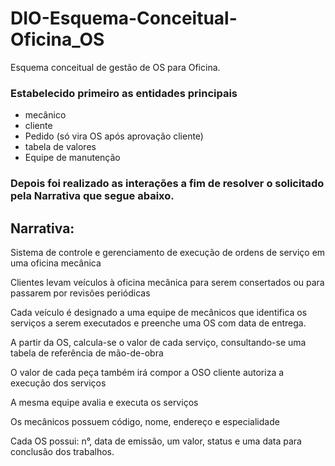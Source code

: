 # DIO-Esquema-Conceitual-Oficina_OS
Esquema conceitual de gestão de OS para Oficina.
### Estabelecido primeiro as entidades principais
 - mecânico
 - cliente
 - Pedido (só vira OS após aprovação cliente)
 - tabela de valores
 - Equipe de manutenção
 
### Depois foi realizado as interações a fim de resolver o solicitado pela Narrativa que segue abaixo.

## Narrativa:
Sistema de controle e gerenciamento de execução de ordens de serviço em uma oficina mecânica

Clientes levam veículos à oficina mecânica para serem consertados ou para passarem por revisões  periódicas

Cada veículo é designado a uma equipe de mecânicos que identifica os serviços a serem executados e preenche uma OS com data de entrega.

A partir da OS, calcula-se o valor de cada serviço, consultando-se uma tabela de referência de mão-de-obra

O valor de cada peça também irá compor a OSO cliente autoriza a execução dos serviços

A mesma equipe avalia e executa os serviços

Os mecânicos possuem código, nome, endereço e especialidade

Cada OS possui: n°, data de emissão, um valor, status e uma data para conclusão dos trabalhos.
